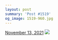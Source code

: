 ```yaml
---
layout: post
summary: 'Post #1519'
og_image: 1519-960.jpg
---
```


<p>
  <time>
    <a href="/1519">November 13, 2021</a>
  </time>
  <a href="/1519">
    <img src="{{ site.assets_url }}/1519-480.jpg" srcset="{{ site.assets_url }}/1519-240.jpg 240w, {{ site.assets_url }}/1519-480.jpg 480w, {{ site.assets_url }}/1519-720.jpg 720w, {{ site.assets_url }}/1519-960.jpg 960w" sizes="(min-width: 700px) 50vw, calc(100vw - 2rem)" />
  </a>
</p>
